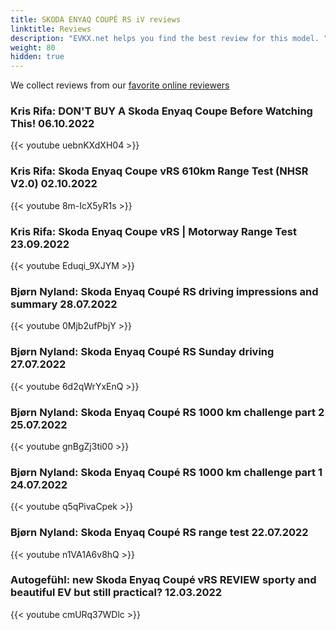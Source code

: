 ```yaml
---
title: SKODA ENYAQ COUPÉ RS iV reviews
linktitle: Reviews
description: "EVKX.net helps you find the best review for this model. "
weight: 80
hidden: true
---
```

<object type="image/svg+xml" data="../modelnavigation.svg"></object>
We collect reviews from our [favorite online reviewers](/guides/evreviewers/)

### Kris Rifa: DON'T BUY A Skoda Enyaq Coupe Before Watching This! 06.10.2022

{{< youtube uebnKXdXH04 >}}

### Kris Rifa: Skoda Enyaq Coupe vRS 610km Range Test (NHSR V2.0) 02.10.2022

{{< youtube 8m-IcX5yR1s >}}

### Kris Rifa: Skoda Enyaq Coupe vRS | Motorway Range Test 23.09.2022

{{< youtube Eduqi_9XJYM >}}

### Bjørn Nyland: Skoda Enyaq Coupé RS driving impressions and summary 28.07.2022

{{< youtube 0Mjb2ufPbjY >}}

### Bjørn Nyland: Skoda Enyaq Coupé RS Sunday driving 27.07.2022

{{< youtube 6d2qWrYxEnQ >}}

### Bjørn Nyland: Skoda Enyaq Coupé RS 1000 km challenge part 2 25.07.2022

{{< youtube gnBgZj3ti00 >}}

### Bjørn Nyland: Skoda Enyaq Coupé RS 1000 km challenge part 1 24.07.2022

{{< youtube q5qPivaCpek >}}

### Bjørn Nyland: Skoda Enyaq Coupé RS range test 22.07.2022

{{< youtube n1VA1A6v8hQ >}}

### Autogefühl: new Skoda Enyaq Coupé vRS REVIEW sporty and beautiful EV but still practical? 12.03.2022

{{< youtube cmURq37WDlc >}}

